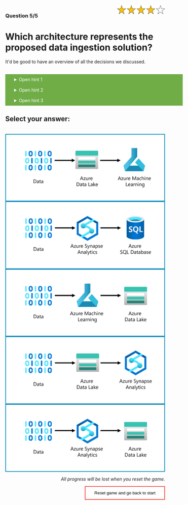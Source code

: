<style>
.button  {
  color: white;
  width: 100%;
  padding: 8px 28px;
  background-color: #70AD47;
  transition-duration: 0.4s;
}
.button:hover  {
  background-color: #507E32;
  color: white; 
}
.answerbutton  {
  border: none;
  color: black;
  width: 100%;
  padding: 12px 28px;
  background-color: white;
  border: 2px solid #008CBA;
  transition-duration: 0.4s;
}
.answerbutton:hover  {
  background-color: #008CBA;
  color: white; 
  border: 2px solid #008CBA;
}
.resetbutton  {
  border: none;
  color: black;
  float: right;
  padding: 12px 28px;
  background-color: white;
  border: 2px solid #f44336;
  transition-duration: 0.4s;
}
.resetbutton:hover  {
  background-color: #f44336;
  color: white; 
  border: 2px solid #f44336;
}
</style>

<img style="float: right;width:30%;" src="./media/4-points.png">

### Question 5/5

# Which architecture represents the proposed data ingestion solution?

It'd be good to have an overview of all the decisions we discussed.

<br>
<details>
<summary class = "button">Open hint 1</summary>
We decided to store the data in a Azure Data Lake Storage.
</details>

<details>
<summary class = "button">Open hint 2</summary>
We decided to ingest the data with Azure Synapse Analytics.
</details>

<details>
<summary class = "button">Open hint 3</summary>
We'll extract the data with Azure Synapse Analytics. The data is transformed by Azure Synapse Analytics and finally stored in an Azure Data Lake Storage.
</details>

## Select your answer:

<br>

<button class="answerbutton" onclick="window.location.href='06A';">
  <img src="./media/05-architecture.png" alt="Diagram showing data to flow to Azure Synapse Analytics, then to an Azure Data Lake.">
</button>

<br>

<button class="answerbutton" onclick="window.location.href='06B';">
  <img src="./media/04-architecture.png" alt="Diagram showing data to flow to Azure Machine Learning, then to an Azure SQL Database.">
</button>

<br>

<button class="answerbutton" onclick="window.location.href='06B';">
  <img src="./media/03-architecture.png" alt="Diagram showing data to flow to Azure Machine Learning, then to an Azure Data Lake.">
</button>

<br>

<button class="answerbutton" onclick="window.location.href='06B';">
  <img src="./media/02-architecture.png" alt="Diagram showing data to flow to Azure SQL Database, then to Azure Synapse Analytics.">
</button>

<br>

<button class="answerbutton" onclick="window.location.href='06A';">
  <img src="./media/01-architecture.png" alt="Diagram showing data to flow to Azure Synapse Analytics, then to an Azure Data Lake.">
</button>

<br>

<p style="text-align:right;"><i>All progress will be lost when you reset the game.</i></p>

<button class="resetbutton" onclick="window.location.href='../start-01-data';">Reset game and go back to start</button>
